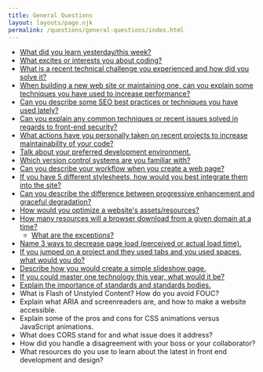 ```yaml
---
title: General Questions
layout: layouts/page.njk
permalink: /questions/general-questions/index.html
---
```


* [What did you learn yesterday/this week?](../answers/Answers-To-General-Questions/1-What-did-you-learn-yesterdaythis-week.md)
* [What excites or interests you about coding?](../answers/Answers-To-General-Questions/2-What-excites-or-interests-you-about-coding.md)
* [What is a recent technical challenge you experienced and how did you solve it?](../answers/Answers-To-General-Questions/3-What-is-a-recent-technical-challenge-you-experienced-and-how-did-you-solve-it.md)
* [When building a new web site or maintaining one, can you explain some techniques you have used to increase performance?](../answers/Answers-To-General-Questions/4-When-building-a-new-web-site-or-maintaining-one-can-you-explain-some-techniques-you-have-used-to-increase-performance.md)
* [Can you describe some SEO best practices or techniques you have used lately?](../answers/Answers-To-General-Questions/5-Can-you-describe-some-SEO-best-practices-or-techniques-you-have-used-lately.md)
* [Can you explain any common techniques or recent issues solved in regards to front-end security?](../answers/Answers-To-General-Questions/6-Can-you-explain-any-common-techniques-or-recent-issues-solved-in-regards-to-front-end-security.md)
* [What actions have you personally taken on recent projects to increase maintainability of your code?](../answers/Answers-To-General-Questions/7-What-actions-have-you-personally-taken-on-recent-projects-to-increase-maintainability-of-your-code.md)
* [Talk about your preferred development environment.](../answers/Answers-To-General-Questions/8-Talk-about-your-preferred-development-environment.md)
* [Which version control systems are you familiar with?](../answers/Answers-To-General-Questions/9-Which-version-control-systems-are-you-familiar-with.md)
* [Can you describe your workflow when you create a web page?](../answers/Answers-To-General-Questions/10-Can-you-describe-your-workflow-when-you-create-a-web-page.md)
* [If you have 5 different stylesheets, how would you best integrate them into the site?](../answers/Answers-To-General-Questions/11-If-you-have-5-different-stylesheets-how-would-you-best-integrate-them-into-the-site.md)
* [Can you describe the difference between progressive enhancement and graceful degradation?](../answers/Answers-To-General-Questions/12-Can-you-describe-the-difference-between-progressive-enhancement-and-graceful-degradation.md)
* [How would you optimize a website's assets/resources?](../answers/Answers-To-General-Questions/13-How-would-you-optimize-a-websites-assetsresources.md)
* [How many resources will a browser download from a given domain at a time?](../answers/Answers-To-General-Questions/14-How-many-resources-will-a-browser-download-from-a-given-domain-at-a-time.md)
  * [What are the exceptions?](../answers/Answers-To-General-Questions/14-How-many-resources-will-a-browser-download-from-a-given-domain-at-a-time.md)
* [Name 3 ways to decrease page load (perceived or actual load time).](../answers/Answers-To-General-Questions/15-Name-3-ways-to-decrease-page-load-perceived-or-actual-load-time.md)
* [If you jumped on a project and they used tabs and you used spaces, what would you do?](../answers/Answers-To-General-Questions/16-If-you-jumped-on-a-project-and-they-used-tabs-and-you-used-spaces-what-would-you-do.md)
* [Describe how you would create a simple slideshow page.](../answers/Answers-To-General-Questions/17-Describe-how-you-would-create-a-simple-slideshow-page.md)
* [If you could master one technology this year, what would it be?](../answers/Answers-To-General-Questions/18-If-you-could-master-one-technology-this-year-what-would-it-be.md)
* [Explain the importance of standards and standards bodies.](../answers/Answers-To-General-Questions/19-Explain-the-importance-of-standards-and-standards-bodies.md)
* What is Flash of Unstyled Content? How do you avoid FOUC?
* Explain what ARIA and screenreaders are, and how to make a website accessible.
* Explain some of the pros and cons for CSS animations versus JavaScript animations.
* What does CORS stand for and what issue does it address?
* How did you handle a disagreement with your boss or your collaborator?
* What resources do you use to learn about the latest in front end development and design?
